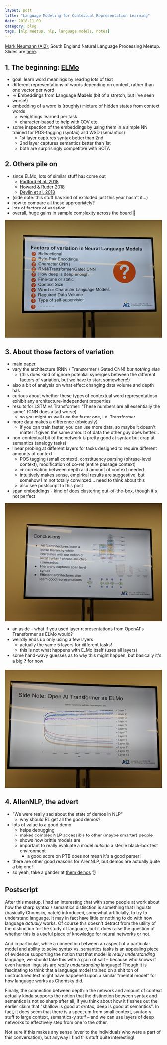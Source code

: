 ```yaml
---
layout: post
title: "Language Modeling for Contextual Representation Learning"
date: 2018-11-09
category: blog
tags: [nlp meetup, nlp, language models, notes]
---
```


[Mark Neumann (AI2)](http://markneumann.xyz/), South England Natural Language Processing Meetup. Slides are [here](https://drive.google.com/file/d/1ZzIVypQb4cU_LMF-IgjxdVrYwVW2NlT1/view).

## 1. The beginning: [ELMo](https://allennlp.org/elmo)

* goal: learn word meanings by reading lots of text
* different representations of words depending on context, rather than one vector per word
* => **E**mbeddings from **L**anguage **Mo**dels (bit of a stretch, but I've seen worse!)
* embedding of a word is (roughly) mixture of hidden states from context words
    * weightings learned per task
    * character-based to help with OOV etc.
* some inspection of the embeddings by using them in a simple NN trained for POS-tagging (syntax) and WSD (semantics)
    * 1st layer captures syntax better than 2nd
    * 2nd layer captures semantics better than 1st
    * both are surprisingly competitive with SOTA

## 2. Others pile on

* since ELMo, lots of similar stuff has come out
    * [Radford et al. 2018](https://s3-us-west-2.amazonaws.com/openai-assets/research-covers/language-unsupervised/language_understanding_paper.pdf)
    * [Howard & Ruder 2018](https://arxiv.org/pdf/1801.06146.pdf)
    * [Devlin et al. 2018](https://arxiv.org/pdf/1810.04805.pdf)
* (side note: this stuff has kind of exploded just this year hasn't it...)
* how to compare all these appropriately?
* lots of factors of variation
* overall, huge gains in sample complexity across the board :tada:

![variation](/assets/images/2018-11-09/variation.jpg "variation")

## 3. About those factors of variation

* [main paper](https://arxiv.org/pdf/1808.08949.pdf)
* vary the architecture (RNN / Transformer / Gated CNN) *but nothing else*
    * (this does kind of ignore potential synergies between the different factors of variation, but we have to start somewhere!)
* also a bit of analysis on what effect changing data volume and depth has
* curious about whether these types of contextual word representatiosn exhibit any architecture-independent properties
* results for LSTM vs Transformer: "These numbers are all essentially the same" (CNN does a tad worse)
    * so you might as well use the faster one, i.e. Transformer
* more data makes a difference (obviously)
    * if you can train faster, you can use more data, so maybe it doesn't matter if given the same amount of data the other guy does better...
* non-contextual bit of the network is pretty good at syntax but crap at semantics (analogy tasks)
* linear probing at different layers for tasks designed to require different amounts of context
    * POS tagging (small context), constituency parsing (phrase-level context), modification of co-ref (entire passage context)
    * => correlation between depth and amount of context needed
    * intuitively makes sense, empirical results are suggestive, but somehow I'm not totally convinced... need to think about this
    * also see postscript to this post
* span embeddings - kind of does clustering out-of-the-box, though it's not perfect

![conclusions](/assets/images/2018-11-09/conclusions.jpg "conclusions")

* an aside - what if you used layer representations from OpenAI's Transformer as ELMo would?
* weirdly ends up only using a few layers
    * actually the same 5 layers for different tasks!
    * this is not what happens with ELMo itself (uses all layers)
* some hand-wavy guesses as to why this might happen, but basically it's a big :question: for now

![layers](/assets/images/2018-11-09/layers.jpg "layers")

## 4. AllenNLP, the advert

* "We were really sad about the state of demos in NLP"
    * why should RL get all the good demos?
* lots of value to a good demo
    * helps debugging
    * makes complex NLP accessible to other (maybe smarter) people
    * shows how brittle models are
    * important to really evaluate a model *outside* a sterile black-box test environment
        * a good score on PTB does not mean it's a good parser!
* there are other good reasons for AllenNLP, but demos are actually quite a big one!
* so yeah, take a gander at [them demos](http://demo.allennlp.org/) :ok_hand:

## Postscript

After this meetup, I had an interesting chat with some people at work about how the sharp syntax&nbsp;/&nbsp;semantics distinction is something that linguists (basically Chomsky, natch) introduced, somewhat artificially, to try to understand language.  It may in fact have little or nothing to do with how language *actually* works.  Of course this doesn't detract from the utility of the distinction for the study of language, but it does raise the question of whether this is a useful piece of knowledge for neural networks or not.

And in particular, while a connection between an aspect of a particular model and ability to solve syntax vs. semantics tasks is an appealing piece of evidence supporting the notion that that model is *really understanding* language, we should take this with a grain of salt – because who knows if even human linguists are *really understanding* language!  Though it is fascinating to think that a language model trained on a shit ton of unstructured text might have happened upon a similar "mental model" for how language works as Chomsky did.

Finally, the connection between depth in the network and amount of context actually kinda supports the notion that the distinction between syntax and semantics is not so sharp after all, if you think about how it fleshes out the earlier claim that "shallow is good at syntax, deep is good at semantics".  In fact, it does seem that there is a spectrum from small context, syntax-y stuff to large context, semantics-y stuff – and we can use layers of deep networks to effectively step from one to the other.

Not sure if this makes any sense (even to the individuals who were a part of this conversation), but anyway I find this stuff quite interesting!
